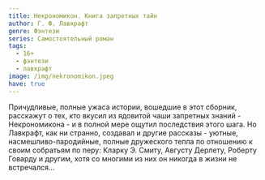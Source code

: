 ```yaml
---
title: Некрономикон. Книга запретных тайн
author: Г. Ф. Лавкрафт
genre: Фэнтези
series: Самостоятельный роман
tags:
  - 16+
  - фэнтези
  - лавкрафт
image: /img/nekronomikon.jpeg
have: true
---
```

Причудливые, полные ужаса истории, вошедшие в этот сборник, расскажут о тех, кто вкусил из ядовитой чаши запретных знаний - Некрономикона - и в полной мере ощутил последствия этого шага. Но Лавкрафт, как ни странно, создавал и другие рассказы - уютные, насмешливо-пародийные, полные дружеского тепла по отношению к своим собратьям по перу: Кларку Э. Смиту, Августу Дерлету, Роберту Говарду и другим, хотя со многими из них он никогда в жизни не встречался...
